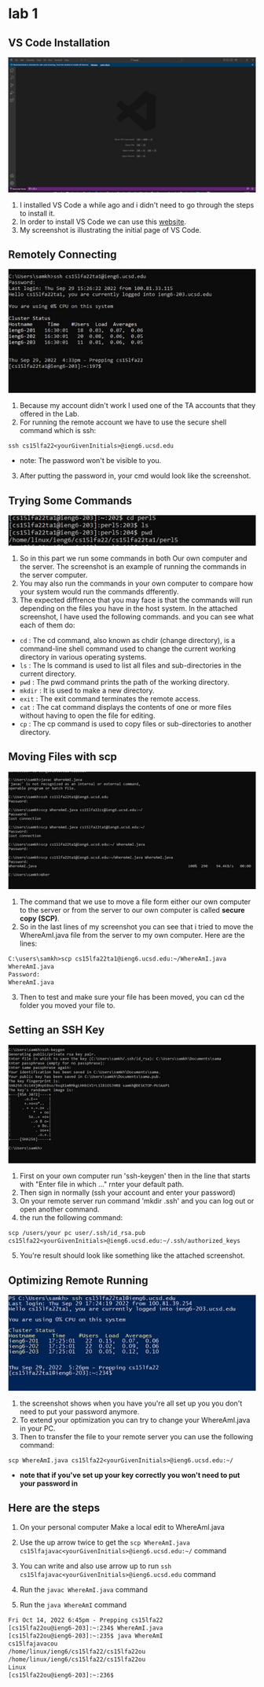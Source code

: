 **lab 1**
============

**VS Code Installation**
---
![image](images/Picture1.jpg)
1. I installed VS Code a while ago and i didn't need to go through the steps to install it.
2. In order to install VS Code we can use this [website](https://code.visualstudio.com/).
3. My screenshot is illustrating the initial page of VS Code. 

**Remotely Connecting**
---
![image](images/Picture2.jpg)
1. Because my account didn't work I used one of the TA accounts that they offered in the Lab.  
2. For running the remote account we have to use the secure shell command which is ssh:
```
ssh cs15lfa22<yourGivenInitials>@ieng6.ucsd.edu
```
* note: The password won't be visible to you.
3. After putting the password in, your cmd would look like the screenshot. 

**Trying Some Commands**
---
![image](images/Picture3.jpg)
1. So in this part we run some commands in both Our own computer and the server. The screenshot is an example of running the commands in the server computer. 
2. You may also run the commands in your own computer to compare how your system would run the commands dfferently. 
3. The expected diffrence that you may face is that the commands will run depending on the files you have in the host system. 
In the attached screenshot, I have used the following commands. and you can see what each of them do:
* `cd` : The cd command, also known as chdir (change directory), is a command-line shell command used to change the current working directory in various operating systems.
* `ls` : The ls command is used to list all files and sub-directories in the current directory.
* `pwd` : The pwd command prints the path of the working directory.
* `mkdir` : It is used to make a new directory. 
* `exit` : The exit command terminates the remote access. 
* `cat` : The cat command displays the contents of one or more files without having to open the file for editing.
* `cp` : The cp command is used to copy files or sub-directories to another directory.


**Moving Files with scp**
---
![image](images/Picture4.jpg)
1. The command that we use to move a file form either our own computer to the server or from the server to our own computer is called **secure copy (SCP)**. 
2. So in the last lines of my screenshot you can see that i tried to move the WhereAmI.java file from the server to my own computer. Here are the lines: 
```
C:\users\samkh>scp cs15lfa22ta1@ieng6.ucsd.edu:~/WhereAmI.java WhereAmI.java
Password:
WhereAmI.java
```

3. Then to test and make sure your file has been moved, you can cd the folder you moved your file to. 

**Setting an SSH Key**
---
![image](images/Picture5.jpg)
1. First on your own computer run 'ssh-keygen' then in the line that starts with "Enter file in which ..." rnter your default path.
2. Then sign in normally (ssh your account and enter your password)
3. On your remote server run command 'mkdir .ssh' and you can log out or open another command.
4. the run the following command:
```
scp /users/your pc user/.ssh/id_rsa.pub cs15lfa22<yourGivenInitials>@ieng6.ucsd.edu:~/.ssh/authorized_keys
```
5. You're result should look like something like the attached screenshot.

**Optimizing Remote Running**
---
![image](images/Picture6.jpg)

1. the screenshot shows when you have you're all set up you you don't need to put your password anymore.
2. To extend your optimization you can try to change your WhereAmI.java in your PC. 
3. Then to transfer the file to your remote server you can use the following command:
```
scp WhereAmI.java cs15lfa22<yourGivenInitials>@ieng6.ucsd.edu:~/

```
* **note that if you've set up your key correctly you won't need to put your password in**

Here are the steps
---

1. On your personal computer Make a local edit to WhereAmI.java

2. Use the up arrow twice to get the `scp WhereAmI.java cs15lfajavac<yourGivenInitials>@ieng6.ucsd.edu:~/` command

3. You can write and also use arrow up to run `ssh cs15lfajavac<yourGivenInitials>@ieng6.ucsd.edu` command

4. Run the `javac WhereAmI.java` command

5. Run the `java WhereAmI` command
```
Fri Oct 14, 2022 6:45pm - Prepping cs15lfa22
[cs15lfa22ou@ieng6-203]:~:234$ WhereAmI.java
[cs15lfa22ou@ieng6-203]:~:235$ java WhereAmI 
cs15lfajavacou
/home/linux/ieng6/cs15lfa22/cs15lfa22ou
/home/linux/ieng6/cs15lfa22/cs15lfa22ou
Linux
[cs15lfa22ou@ieng6-203]:~:236$
```